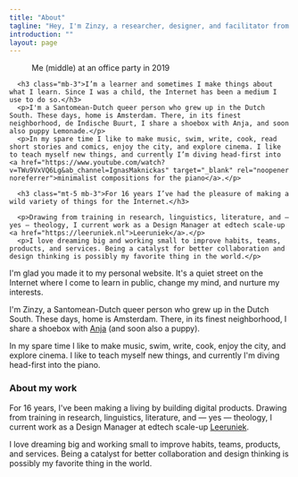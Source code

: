 ```yaml
---
title: "About"
tagline: "Hey, I'm Zinzy, a researcher, designer, and facilitator from Amsterdam."
introduction: ""
layout: page
---
```

<figure>
<img src="https://res.cloudinary.com/dbi2zounq/image/upload/v1673958111/me/zinzy-at-a-party_vrzlqr.jpg" alt="">
<figcaption>Me (middle) at an office party in 2019</figcaption>
</figure>



      <h3 class="mb-3">I’m a learner and sometimes I make things about what I learn. Since I was a child, the Internet has been a medium I use to do so.</h3>   
      <p>I'm a Santomean-Dutch queer person who grew up in the Dutch South. These days, home is Amsterdam. There, in its finest neighborhood, de Indische Buurt, I share a shoebox with Anja, and soon also puppy Lemonade.</p>
      <p>In my spare time I like to make music, swim, write, cook, read short stories and comics, enjoy the city, and explore cinema. I like to teach myself new things, and currently I’m diving head-first into <a href="https://www.youtube.com/watch?v=TWu9VxVQ6Lg&ab_channel=IgnasMaknickas" target="_blank" rel="noopener noreferrer">minimalist compositions for the piano</a>.</p>

      <h3 class="mt-5 mb-3">For 16 years I’ve had the pleasure of making a wild variety of things for the Internet.</h3>

      <p>Drawing from training in research, linguistics, literature, and — yes — theology, I current work as a Design Manager at edtech scale-up <a href="https://leeruniek.nl">Leeruniek</a>.</p>
      <p>I love dreaming big and working small to improve habits, teams, products, and services. Being a catalyst for better collaboration and design thinking is possibly my favorite thing in the world.</p>


I'm glad you made it to my personal website. It's a quiet street on the Internet where I come to learn in public, change my mind, and nurture my interests.

I'm Zinzy, a Santomean-Dutch queer person who grew up in the Dutch South. These days, home is Amsterdam. There, in its finest neighborhood, I share a shoebox with [Anja](https://anjawaleson.notion.site/anjawaleson/Anja-Waleson-0182c8df804b4b12ab6e70b5b5795a55) (and soon also a puppy).

In my spare time I like to make music, swim, write, cook, enjoy the city, and explore cinema. I like to teach myself new things, and currently I'm diving head-first into the piano.

### About my work
For 16 years, I've been making a living by building digital products. Drawing from training in research, linguistics, literature, and — yes — theology, I current work as a Design Manager at edtech scale-up [Leeruniek](https://leeruniek.nl).

I love dreaming big and working small to improve habits, teams, products, and services. Being a catalyst for better collaboration and design thinking is possibly my favorite thing in the world.